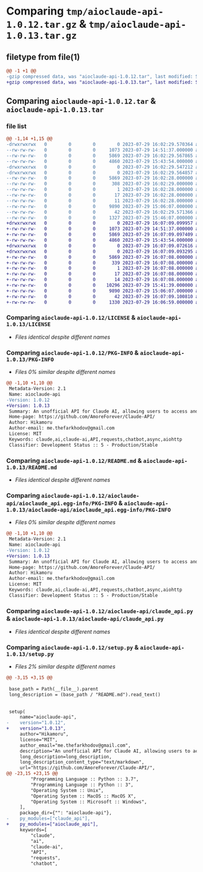 # Comparing `tmp/aioclaude-api-1.0.12.tar.gz` & `tmp/aioclaude-api-1.0.13.tar.gz`

## filetype from file(1)

```diff
@@ -1 +1 @@
-gzip compressed data, was "aioclaude-api-1.0.12.tar", last modified: Sat Jul 29 16:02:29 2023, max compression
+gzip compressed data, was "aioclaude-api-1.0.13.tar", last modified: Sat Jul 29 16:07:09 2023, max compression
```

## Comparing `aioclaude-api-1.0.12.tar` & `aioclaude-api-1.0.13.tar`

### file list

```diff
@@ -1,14 +1,15 @@
-drwxrwxrwx   0        0        0        0 2023-07-29 16:02:29.570364 aioclaude-api-1.0.12/
--rw-rw-rw-   0        0        0     1073 2023-07-29 14:51:37.000000 aioclaude-api-1.0.12/LICENSE
--rw-rw-rw-   0        0        0     5869 2023-07-29 16:02:29.567865 aioclaude-api-1.0.12/PKG-INFO
--rw-rw-rw-   0        0        0     4860 2023-07-29 15:43:54.000000 aioclaude-api-1.0.12/README.md
-drwxrwxrwx   0        0        0        0 2023-07-29 16:02:29.547212 aioclaude-api-1.0.12/aioclaude-api/
-drwxrwxrwx   0        0        0        0 2023-07-29 16:02:29.564857 aioclaude-api-1.0.12/aioclaude-api/aioclaude_api.egg-info/
--rw-rw-rw-   0        0        0     5869 2023-07-29 16:02:28.000000 aioclaude-api-1.0.12/aioclaude-api/aioclaude_api.egg-info/PKG-INFO
--rw-rw-rw-   0        0        0      308 2023-07-29 16:02:29.000000 aioclaude-api-1.0.12/aioclaude-api/aioclaude_api.egg-info/SOURCES.txt
--rw-rw-rw-   0        0        0        1 2023-07-29 16:02:28.000000 aioclaude-api-1.0.12/aioclaude-api/aioclaude_api.egg-info/dependency_links.txt
--rw-rw-rw-   0        0        0       17 2023-07-29 16:02:28.000000 aioclaude-api-1.0.12/aioclaude-api/aioclaude_api.egg-info/requires.txt
--rw-rw-rw-   0        0        0       11 2023-07-29 16:02:28.000000 aioclaude-api-1.0.12/aioclaude-api/aioclaude_api.egg-info/top_level.txt
--rw-rw-rw-   0        0        0     9890 2023-07-29 15:06:07.000000 aioclaude-api-1.0.12/aioclaude-api/claude_api.py
--rw-rw-rw-   0        0        0       42 2023-07-29 16:02:29.571366 aioclaude-api-1.0.12/setup.cfg
--rw-rw-rw-   0        0        0     1327 2023-07-29 15:46:07.000000 aioclaude-api-1.0.12/setup.py
+drwxrwxrwx   0        0        0        0 2023-07-29 16:07:09.099957 aioclaude-api-1.0.13/
+-rw-rw-rw-   0        0        0     1073 2023-07-29 14:51:37.000000 aioclaude-api-1.0.13/LICENSE
+-rw-rw-rw-   0        0        0     5869 2023-07-29 16:07:09.097409 aioclaude-api-1.0.13/PKG-INFO
+-rw-rw-rw-   0        0        0     4860 2023-07-29 15:43:54.000000 aioclaude-api-1.0.13/README.md
+drwxrwxrwx   0        0        0        0 2023-07-29 16:07:09.072616 aioclaude-api-1.0.13/aioclaude-api/
+drwxrwxrwx   0        0        0        0 2023-07-29 16:07:09.093295 aioclaude-api-1.0.13/aioclaude-api/aioclaude_api.egg-info/
+-rw-rw-rw-   0        0        0     5869 2023-07-29 16:07:08.000000 aioclaude-api-1.0.13/aioclaude-api/aioclaude_api.egg-info/PKG-INFO
+-rw-rw-rw-   0        0        0      339 2023-07-29 16:07:08.000000 aioclaude-api-1.0.13/aioclaude-api/aioclaude_api.egg-info/SOURCES.txt
+-rw-rw-rw-   0        0        0        1 2023-07-29 16:07:08.000000 aioclaude-api-1.0.13/aioclaude-api/aioclaude_api.egg-info/dependency_links.txt
+-rw-rw-rw-   0        0        0       17 2023-07-29 16:07:08.000000 aioclaude-api-1.0.13/aioclaude-api/aioclaude_api.egg-info/requires.txt
+-rw-rw-rw-   0        0        0       14 2023-07-29 16:07:08.000000 aioclaude-api-1.0.13/aioclaude-api/aioclaude_api.egg-info/top_level.txt
+-rw-rw-rw-   0        0        0    10296 2023-07-29 15:41:39.000000 aioclaude-api-1.0.13/aioclaude-api/aioclaude_api.py
+-rw-rw-rw-   0        0        0     9890 2023-07-29 15:06:07.000000 aioclaude-api-1.0.13/aioclaude-api/claude_api.py
+-rw-rw-rw-   0        0        0       42 2023-07-29 16:07:09.100810 aioclaude-api-1.0.13/setup.cfg
+-rw-rw-rw-   0        0        0     1330 2023-07-29 16:06:59.000000 aioclaude-api-1.0.13/setup.py
```

### Comparing `aioclaude-api-1.0.12/LICENSE` & `aioclaude-api-1.0.13/LICENSE`

 * *Files identical despite different names*

### Comparing `aioclaude-api-1.0.12/PKG-INFO` & `aioclaude-api-1.0.13/PKG-INFO`

 * *Files 0% similar despite different names*

```diff
@@ -1,10 +1,10 @@
 Metadata-Version: 2.1
 Name: aioclaude-api
-Version: 1.0.12
+Version: 1.0.13
 Summary: An unofficial API for Claude AI, allowing users to access and interact with Claude AII
 Home-page: https://github.com/AmoreForever/Claude-API/
 Author: Hikamoru
 Author-email: me.thefarkhodov@gmail.com
 License: MIT
 Keywords: claude,ai,claude-ai,API,requests,chatbot,async,aiohttp
 Classifier: Development Status :: 5 - Production/Stable
```

### Comparing `aioclaude-api-1.0.12/README.md` & `aioclaude-api-1.0.13/README.md`

 * *Files identical despite different names*

### Comparing `aioclaude-api-1.0.12/aioclaude-api/aioclaude_api.egg-info/PKG-INFO` & `aioclaude-api-1.0.13/aioclaude-api/aioclaude_api.egg-info/PKG-INFO`

 * *Files 0% similar despite different names*

```diff
@@ -1,10 +1,10 @@
 Metadata-Version: 2.1
 Name: aioclaude-api
-Version: 1.0.12
+Version: 1.0.13
 Summary: An unofficial API for Claude AI, allowing users to access and interact with Claude AII
 Home-page: https://github.com/AmoreForever/Claude-API/
 Author: Hikamoru
 Author-email: me.thefarkhodov@gmail.com
 License: MIT
 Keywords: claude,ai,claude-ai,API,requests,chatbot,async,aiohttp
 Classifier: Development Status :: 5 - Production/Stable
```

### Comparing `aioclaude-api-1.0.12/aioclaude-api/claude_api.py` & `aioclaude-api-1.0.13/aioclaude-api/claude_api.py`

 * *Files identical despite different names*

### Comparing `aioclaude-api-1.0.12/setup.py` & `aioclaude-api-1.0.13/setup.py`

 * *Files 2% similar despite different names*

```diff
@@ -3,15 +3,15 @@
 
 base_path = Path(__file__).parent
 long_description = (base_path / "README.md").read_text()
 
 
 setup(
     name="aioclaude-api",
-    version="1.0.12",
+    version="1.0.13",
     author="Hikamoru",
     license="MIT",
     author_email="me.thefarkhodov@gmail.com",
     description="An unofficial API for Claude AI, allowing users to access and interact with Claude AII",
     long_description=long_description,
     long_description_content_type="text/markdown",
     url="https://github.com/AmoreForever/Claude-API/",
@@ -23,15 +23,15 @@
         "Programming Language :: Python :: 3.7",
         "Programming Language :: Python :: 3",
         "Operating System :: Unix",
         "Operating System :: MacOS :: MacOS X",
         "Operating System :: Microsoft :: Windows",
     ],
     package_dir={"": "aioclaude-api"},
-    py_modules=["claude_api"],
+    py_modules=["aioclaude_api"],
     keywords=[
         "claude",
         "ai",
         "claude-ai",
         "API",
         "requests",
         "chatbot",
```

